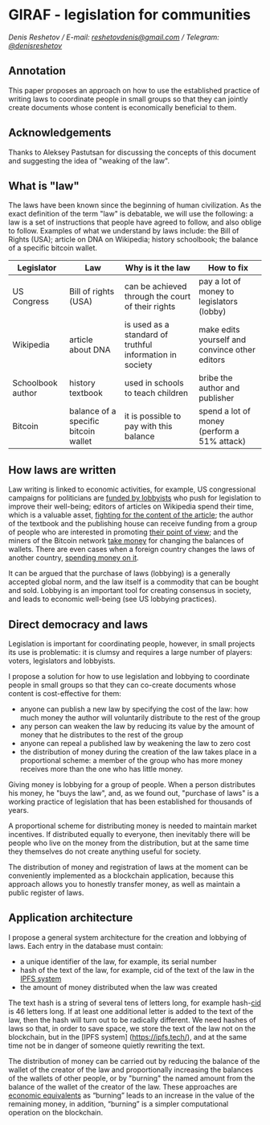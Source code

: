 # GIRAF - legislation for communities

_Denis Reshetov / E-mail:_ [_reshetovdenis@gmail.com_](mailto:reshetovdenis@gmail.com) _/ Telegram:_ [_@denisreshetov_](https://t.me/denisreshetov)

## Annotation

This paper proposes an approach on how to use the established practice of writing laws to coordinate people in small groups so that they can jointly create documents whose content is economically beneficial to them.

## Acknowledgements

Thanks to Aleksey Pastutsan for discussing the concepts of this document and suggesting the idea of "weaking of the law".

## What is "law"

The laws have been known since the beginning of human civilization. As the exact definition of the term "law" is debatable, we will use the following: a law is a set of instructions that people have agreed to follow, and also oblige to follow. Examples of what we understand by laws include: the Bill of Rights (USA); article on DNA on Wikipedia; history schoolbook; the balance of a specific bitcoin wallet.

| Legislator | Law | Why is it the law | How to fix |
| ----------- | ----------- | ----------- | ----------- |
| US Congress | Bill of rights (USA) | can be achieved through the court of their rights | pay a lot of money to legislators (lobby) |
| Wikipedia | article about DNA | is used as a standard of truthful information in society | make edits yourself and convince other editors |
| Schoolbook author | history textbook | used in schools to teach children | bribe the author and publisher |
| Bitcoin | balance of a specific bitcoin wallet | it is possible to pay with this balance | spend a lot of money (perform a 51% attack) |

## How laws are written

Law writing is linked to economic activities, for example, US congressional campaigns for politicians are [funded by lobbyists](https://en.wikipedia.org/wiki/Lobbying_in_the_United_States) who push for legislation to improve their well-being; editors of articles on Wikipedia spend their time, which is a valuable asset, [fighting for the content of the article](https://en.wikipedia.org/wiki/Wikipedia:Edit_warring); the author of the textbook and the publishing house can receive funding from a group of people who are interested in promoting [their point of view](https://meduza.io/feature/2019/10/21/ministerstvo-prosveschenie); and the miners of the Bitcoin network [take money](https://bitcoin.org/bitcoin.pdf) for changing the balances of wallets. There are even cases when a foreign country changes the laws of another country, [spending money on it](https://www.reuters.com/article/politicsNews/idUSN2450753720071024).

It can be argued that the purchase of laws (lobbying) is a generally accepted global norm, and the law itself is a commodity that can be bought and sold. Lobbying is an important tool for creating consensus in society, and leads to economic well-being (see US lobbying practices).

## Direct democracy and laws

Legislation is important for coordinating people, however, in small projects its use is problematic: it is clumsy and requires a large number of players: voters, legislators and lobbyists.

I propose a solution for how to use legislation and lobbying to coordinate people in small groups so that they can co-create documents whose content is cost-effective for them:

- anyone can publish a new law by specifying the cost of the law: how much money the author will voluntarily distribute to the rest of the group
- any person can weaken the law by reducing its value by the amount of money that he distributes to the rest of the group
- anyone can repeal a published law by weakening the law to zero cost
- the distribution of money during the creation of the law takes place in a proportional scheme: a member of the group who has more money receives more than the one who has little money.

Giving money is lobbying for a group of people. When a person distributes his money, he "buys the law", and, as we found out, "purchase of laws" is a working practice of legislation that has been established for thousands of years.

A proportional scheme for distributing money is needed to maintain market incentives. If distributed equally to everyone, then inevitably there will be people who live on the money from the distribution, but at the same time they themselves do not create anything useful for society.

The distribution of money and registration of laws at the moment can be conveniently implemented as a blockchain application, because this approach allows you to honestly transfer money, as well as maintain a public register of laws.

## Application architecture

I propose a general system architecture for the creation and lobbying of laws. Each entry in the database must contain:

- a unique identifier of the law, for example, its serial number
- hash of the text of the law, for example, cid of the text of the law in the [IPFS system](https://ipfs.tech/)
- the amount of money distributed when the law was created

The text hash is a string of several tens of letters long, for example hash-[cid](https://docs.filebase.com/ipfs/ipfs-cids) is 46 letters long. If at least one additional letter is added to the text of the law, then the hash will turn out to be radically different. We need hashes of laws so that, in order to save space, we store the text of the law not on the blockchain, but in the [IPFS system] (https://ipfs.tech/), and at the same time not be in danger of someone quietly rewriting the text.

The distribution of money can be carried out by reducing the balance of the wallet of the creator of the law and proportionally increasing the balances of the wallets of other people, or by "burning" the named amount from the balance of the wallet of the creator of the law. These approaches are [economic equivalents](https://www.coindesk.com/learn/what-does-it-mean-to-burn-crypto/) as “burning” leads to an increase in the value of the remaining money, in addition, “burning” is a simpler computational operation on the blockchain.